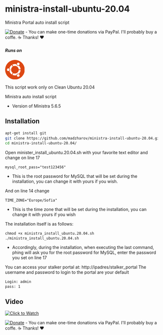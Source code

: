# ministra-install-ubuntu-20.04
Ministra Portal auto install script

[![Donate](https://img.shields.io/badge/Donate-PayPal-blue.svg)](https://www.paypal.com/donate?hosted_button_id=4H8VAGMLW5RMA) - You can make one-time donations via PayPal. I'll probably buy a coffe. :coffee: Thanks! :heart:

##### Runs on
[![Ubuntu](https://raw.githubusercontent.com/slaserx/icons/master/64x64/ubuntu.png)](https://www.ubuntu.com)

This script work only on Clean Ubuntu 20.04

Ministra auto install script
  * Version of Ministra 5.6.5

## Installation
```bash
apt-get install git
git clone https://github.com/madzharov/ministra-install-ubuntu-20.04.git
cd ministra-install-ubuntu-20.04/
```

Open minister_install_ubuntu.20.04.sh with your favorite text editor and change on line 17
```bas
mysql_root_pass="test123456"
```
- This is the root password for MySQL that will be set during the installation, you can change it with yours if you wish.


And on line 14 change
```bas
TIME_ZONE="Europe/Sofia"
```
- This is the time zone that will be set during the installation, you can change it with yours if you wish

The installation itself is as follows:
```bas
chmod +x ministra_install_ubuntu.20.04.sh
./ministra_install_ubuntu.20.04.sh
```

- Accordingly, during the installation, when executing the last command, phing will ask you for the root password for MySQL, enter the password you set on line 17



You can access your stalker portal at: http://ipadres/stalker_portal The username and password to login to the portal are your default
```
Login: admin
pass: 1
```

## Video

[![Click to Watch](https://img.youtube.com/vi/6b2vlc-jPPQ/hqdefault.jpg)](https://www.youtube.com/watch?v=6b2vlc-jPPQ "Click to Watch")


[![Donate](https://img.shields.io/badge/Donate-PayPal-blue.svg)](https://www.paypal.com/donate?hosted_button_id=4H8VAGMLW5RMA) - You can make one-time donations via PayPal. I'll probably buy a coffe. :coffee: Thanks! :heart:

